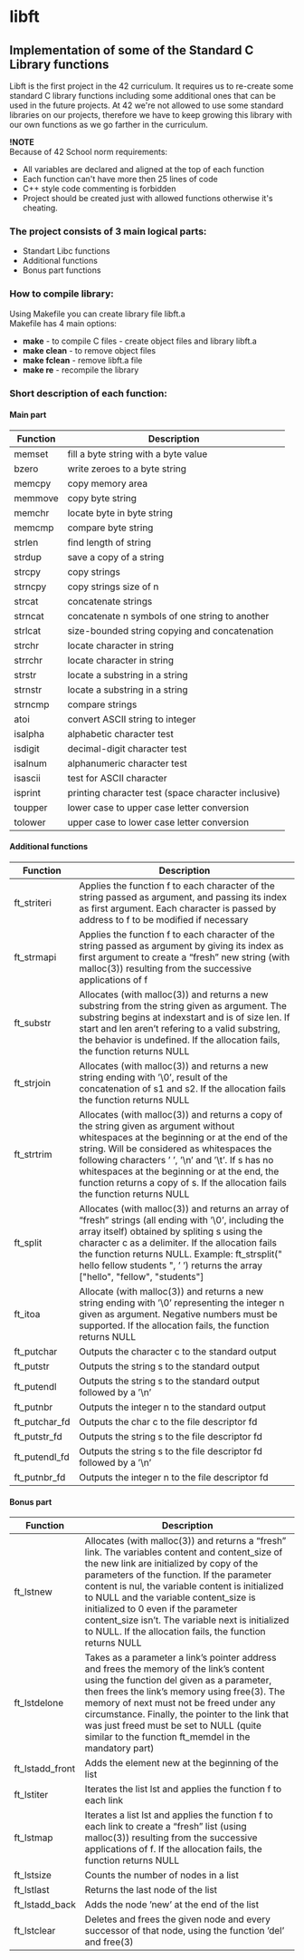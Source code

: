 # libft
## Implementation of some of the Standard C Library functions

Libft is the first project in the 42 curriculum. It requires us to re-create some standard C library functions including some additional ones that can be used in the future projects.
At 42 we're not allowed to use some standard libraries on our projects, therefore we have to keep growing this library with our own functions as we go farther in the curriculum.

**!NOTE** <br />
Because of 42 School norm requirements: <br />
* All variables are declared and aligned at the top of each function <br />
* Each function can't have more then 25 lines of code <br />
* C++ style code commenting is forbidden <br />
* Project should be created just with allowed functions otherwise it's cheating. <br />

### The project consists of 3 main logical parts:
* Standart Libc functions
* Additional functions
* Bonus part functions

### How to compile library:

Using Makefile you can create library file libft.a<br/>
Makefile has 4 main options:<br/>
* **make** - to compile C files - create object files and library libft.a<br/>
* **make clean** - to remove object files<br/>
* **make fclean** - remove libft.a file<br/>
* **make re** - recompile the library<br/>

### Short description of each function:

#### Main part

| Function      | Description                                                                           |
| ------------- | --------------------------------------------------------------------------------------| 
| memset | fill a byte string with a byte value |
| bzero | write zeroes to a byte string |
| memcpy | copy memory area |
| memmove | copy byte string |
| memchr | locate byte in byte string |
| memcmp | compare byte string |
| strlen | find length of string |
| strdup | save a copy of a string |
| strcpy | copy strings |
| strncpy | copy strings size of n |
| strcat | concatenate strings |
| strncat | concatenate n symbols of one string to another |
| strlcat | size-bounded string copying and concatenation |
| strchr | locate character in string |
| strrchr | locate character in string |
| strstr | locate a substring in a string |
| strnstr | locate a substring in a string |
| strncmp | compare strings |
| atoi | convert ASCII string to integer |
| isalpha | alphabetic character test |
| isdigit | decimal-digit character test |
| isalnum | alphanumeric character test |
| isascii | test for ASCII character |
| isprint | printing character test (space character inclusive) |
| toupper | lower case to upper case letter conversion |
| tolower | upper case to lower case letter conversion |

#### Additional functions

| Function      | Description                                                                           |
| ------------- | --------------------------------------------------------------------------------------| 
| ft_striteri   | Applies the function f to each character of the string passed as argument, and passing its index as first argument. Each character is passed by address to f to be modified if necessary |
| ft_strmapi    | Applies the function f to each character of the string passed as argument by giving its index as first argument to create a “fresh” new string (with malloc(3)) resulting from the successive applications of f |
| ft_substr     | Allocates (with malloc(3)) and returns a new substring from the string given as argument. The substring begins at indexstart and is of size len. If start and len aren’t refering to a valid substring, the behavior is undefined. If the allocation fails, the function returns NULL |
| ft_strjoin    | Allocates (with malloc(3)) and returns a new string ending with ’\0’, result of the concatenation of s1 and s2. If the allocation fails the function returns NULL |
| ft_strtrim    | Allocates (with malloc(3)) and returns a copy of the string given as argument without whitespaces at the beginning or at the end of the string. Will be considered as whitespaces the following characters ’ ’, ’\n’ and ’\t’. If s has no whitespaces at the beginning or at the end, the function returns a copy of s. If the allocation fails the function returns NULL |
| ft_split      | Allocates (with malloc(3)) and returns an array of “fresh” strings (all ending with ’\0’, including the array itself) obtained by spliting s using the character c as a delimiter. If the allocation fails the function returns NULL. Example: ft_strsplit(" hello fellow    students ", ’ ’) returns the array ["hello", "fellow", "students"] |
| ft_itoa       | Allocate (with malloc(3)) and returns a new string ending with ’\0’ representing the integer n given as argument. Negative numbers must be supported. If the allocation fails, the function returns NULL |
| ft_putchar    | Outputs the character c to the standard output |
| ft_putstr     | Outputs the string s to the standard output |
| ft_putendl    | Outputs the string s to the standard output followed by a ’\n’ |
| ft_putnbr     | Outputs the integer n to the standard output |
| ft_putchar_fd | Outputs the char c to the file descriptor fd |
| ft_putstr_fd  | Outputs the string s to the file descriptor fd |
| ft_putendl_fd | Outputs the string s to the file descriptor fd followed by a ’\n’ |
| ft_putnbr_fd  | Outputs the integer n to the file descriptor fd |

#### Bonus part

| Function        | Description                                                                           |
| --------------- | --------------------------------------------------------------------------------------| 
| ft_lstnew       | Allocates (with malloc(3)) and returns a “fresh” link. The variables content and content_size of the new link are initialized by copy of the parameters of the function. If the parameter content is nul, the variable content is initialized to NULL and the variable content_size is initialized to 0 even if the parameter content_size isn’t. The variable next is initialized to NULL. If the allocation fails, the function returns NULL |
| ft_lstdelone    | Takes as a parameter a link’s pointer address and frees the memory of the link’s content using the function del given as a parameter, then frees the link’s memory using free(3). The memory of next must not be freed under any circumstance. Finally, the pointer to the link that was just freed must be set to NULL (quite similar to the function ft_memdel in the mandatory part) |
| ft_lstadd_front | Adds the element new at the beginning of the list |
| ft_lstiter      | Iterates the list lst and applies the function f to each link |
| ft_lstmap       | Iterates a list lst and applies the function f to each link to create a “fresh” list (using malloc(3)) resulting from the successive applications of f. If the allocation fails, the function returns NULL |
| ft_lstsize      | Counts the number of nodes in a list |
| ft_lstlast      | Returns the last node of the list |
| ft_lstadd_back  | Adds the node ’new’ at the end of the list |
| ft_lstclear     | Deletes and frees the given node and every successor of that node, using the function ’del’ and free(3) |
